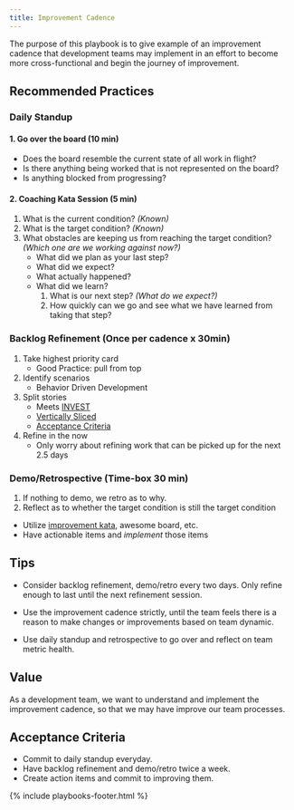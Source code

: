 ```yaml
---
title: Improvement Cadence
---
```



The purpose of this playbook is to give example of an improvement cadence that
development teams may implement in an effort to become more cross-functional and
begin the journey of improvement.

## Recommended Practices

### Daily Standup

#### 1. Go over the board (10 min)

- Does the board resemble the current state of all work in flight?
- Is there anything being worked that is not represented on the board?
- Is anything blocked from progressing?

#### 2. Coaching Kata Session (5 min)

1. What is the current condition? _(Known)_
2. What is the target condition? _(Known)_
3. What obstacles are keeping us from reaching the target condition? _(Which one are we working against now?)_
   - What did we plan as your last step?
   - What did we expect?
   - What actually happened?
   - What did we learn?
     1. What is our next step? _(What do we expect?)_
     2. How quickly can we go and see what we have learned from taking that step?

### Backlog Refinement (Once per cadence x 30min)

1. Take highest priority card
   - Good Practice: pull from top
2. Identify scenarios
   - Behavior Driven Development
3. Split stories
   - Meets [INVEST](../glossary.html#invest)
   - [Vertically Sliced](../glossary.html#vertical-sliced-story)
   - [Acceptance Criteria](#acceptance-criteria)
4. Refine in the now
   - Only worry about refining work that can be picked up for the next 2.5 days

### Demo/Retrospective (Time-box 30 min)

1.  If nothing to demo, we retro as to why.
2.  Reflect as to whether the target condition is still the target condition

- Utilize [improvement kata](./improvement-kata.html), awesome board, etc.
- Have actionable items and _implement_ those items

## Tips

- Consider backlog refinement, demo/retro every two days. Only refine enough to
  last until the next refinement session.

- Use the improvement cadence strictly, until the team feels there is a reason
  to make changes or improvements based on team dynamic.

- Use daily standup and retrospective to go over and reflect on team metric health.

## Value

As a development team, we want to understand and implement the improvement
cadence, so that we may have improve our team processes.

## Acceptance Criteria

- Commit to daily standup everyday.
- Have backlog refinement and demo/retro twice a week.
- Create action items and commit to improving them.

{% include playbooks-footer.html %}
